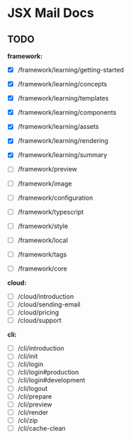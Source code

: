 # JSX Mail Docs

## TODO

**framework:**

- [x] /framework/learning/getting-started
- [x] /framework/learning/concepts
- [x] /framework/learning/templates
- [x] /framework/learning/components
- [x] /framework/learning/assets
- [x] /framework/learning/rendering
- [x] /framework/learning/summary

- [ ] /framework/preview
- [ ] /framework/image
- [ ] /framework/configuration
- [ ] /framework/typescript
- [ ] /framework/style
- [ ] /framework/local
- [ ] /framework/tags
- [ ] /framework/core

**cloud:**

- [ ] /cloud/introduction
- [ ] /cloud/sending-email
- [ ] /cloud/pricing
- [ ] /cloud/support

**cli:**

- [ ] /cli/introduction
- [ ] /cli/init
- [ ] /cli/login
- [ ] /cli/login#production
- [ ] /cli/login#development
- [ ] /cli/logout
- [ ] /cli/prepare
- [ ] /cli/preview
- [ ] /cli/render
- [ ] /cli/zip
- [ ] /cli/cache-clean
